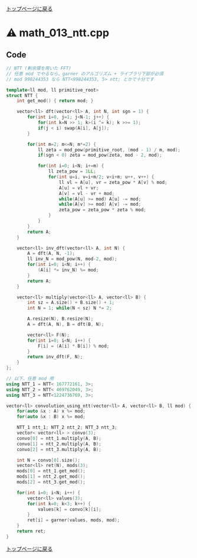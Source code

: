<!-- mathjax config similar to math.stackexchange -->
<script type="text/x-mathjax-config">
  MathJax.Hub.Config({ tex2jax: { inlineMath: [ ['$','$'] ] } });
</script>
<script type="text/javascript"
  src="http://cdn.mathjax.org/mathjax/latest/MathJax.js?config=TeX-AMS_HTML">
</script>
<meta http-equiv="X-UA-Compatible" CONTENT="IE=EmulateIE7" />

<script type="text/javascript" src="https://cdnjs.cloudflare.com/ajax/libs/jquery/3.4.1/jquery.min.js"></script>
<link rel="stylesheet" href="../css/copy-button.css" />
<script type="text/javascript" src="../js/balloons.js"></script>
<script type="text/javascript" src="../js/copy-button.js"></script>



[トップページに戻る](../index.html)

# :warning: math\_013\_ntt.cpp

## Code

```cpp
// NTT (剰余環を用いた FFT)
// 任意 mod でやるなら、garner のアルゴリズム + ライブラリ下部が必須
// mod 998244353 なら NTT<998244353, 5> ntt; とかで十分です

template<ll mod, ll primitive_root>
struct NTT {
    int get_mod() { return mod; }

    vector<ll> dft(vector<ll> A, int N, int sgn = 1) {
        for(int i=0, j=1; j<N-1; j++) {
            for(int k=N >> 1; k>(i ^= k); k >>= 1);
            if(j < i) swap(A[i], A[j]);
        }

        for(int m=2; m<=N; m*=2) {
            ll zeta = mod_pow(primitive_root, (mod - 1) / m, mod);
            if(sgn < 0) zeta = mod_pow(zeta, mod - 2, mod);

            for(int i=0; i<N; i+=m) {
                ll zeta_pow = 1LL;
                for(int u=i, v=i+m/2; v<i+m; u++, v++) {
                    ll vl = A[u], vr = zeta_pow * A[v] % mod;
                    A[u] = vl + vr;
                    A[v] = vl - vr + mod;
                    while(A[u] >= mod) A[u] -= mod;
                    while(A[v] >= mod) A[v] -= mod;
                    zeta_pow = zeta_pow * zeta % mod;
                }
            }
        }
        return A;
    }

    vector<ll> inv_dft(vector<ll> A, int N) {
        A = dft(A, N, -1);
        ll inv_N = mod_pow(N, mod-2, mod);
        for(int i=0; i<N; i++) {
            (A[i] *= inv_N) %= mod;
        }
        return A;
    }

    vector<ll> multiply(vector<ll> A, vector<ll> B) {
        int sz = A.size() + B.size() + 1;
        int N = 1; while(N < sz) N *= 2;

        A.resize(N), B.resize(N);
        A = dft(A, N), B = dft(B, N);

        vector<ll> F(N);
        for(int i=0; i<N; i++) {
            F[i] = (A[i] * B[i]) % mod;
        }
        return inv_dft(F, N);
    }
};

// 以下、任意 mod 用
using NTT_1 = NTT< 167772161, 3>;
using NTT_2 = NTT< 469762049, 3>;
using NTT_3 = NTT<1224736769, 3>;

vector<ll> convolution_using_ntt(vector<ll> A, vector<ll> B, ll mod) {
    for(auto &x : A) x %= mod;
    for(auto &x : B) x %= mod;

    NTT_1 ntt_1; NTT_2 ntt_2; NTT_3 ntt_3;
    vector< vector<ll> > convo(3);
    convo[0] = ntt_1.multiply(A, B);
    convo[1] = ntt_2.multiply(A, B);
    convo[2] = ntt_3.multiply(A, B);

    int N = convo[0].size();
    vector<ll> ret(N), mods(3);
    mods[0] = ntt_1.get_mod();
    mods[1] = ntt_2.get_mod();
    mods[2] = ntt_3.get_mod();

    for(int i=0; i<N; i++) {
        vector<ll> values(3);
        for(int k=0; k<3; k++) {
            values[k] = convo[k][i];
        }
        ret[i] = garner(values, mods, mod);
    }
    return ret;
}

```

[トップページに戻る](../index.html)
